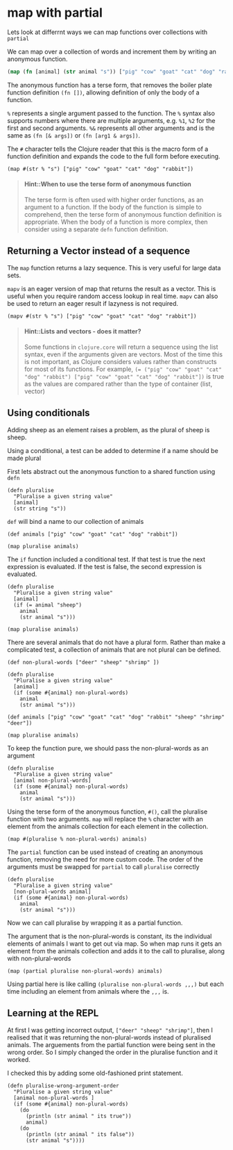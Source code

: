 # map with partial

Lets look at differrnt ways we can map functions over collections with `partial`

We can map over a collection of words and increment them by writing an anonymous function.

```clojure
(map (fn [animal] (str animal "s")) ["pig" "cow" "goat" "cat" "dog" "rabbit"])
```

The anonymous function has a terse form, that removes the boiler plate function definition `(fn [])`, allowing definition of only the body of a function.

`%` represents a single argument passed to the function.  The `%` syntax also supports numbers where there are multiple arguments, e.g. `%1`, `%2` for the first and second arguments.  `%&` represents all other arguments and is the same as `(fn [& args])` or `(fn [arg1 & args])`.

The `#` character tells the Clojure reader that this is the macro form of a function definition and expands the code to the full form before executing.

```
(map #(str % "s") ["pig" "cow" "goat" "cat" "dog" "rabbit"])
```

> #### Hint::When to use the terse form of anonymous function
> The terse form is often used with higher order functions, as an argument to a function.
> If the body of the function is simple to comprehend, then the terse form of anonymous function definition is appropriate.  When the body of a function is more complex, then consider using a separate `defn` function definition.

## Returning a Vector instead of a sequence

The `map` function returns a lazy sequence. This is very useful for large data sets.

`mapv` is an eager version of map that returns the result as a vector.  This is useful when you require random access lookup in real time.  `mapv` can also be used to return an eager result if lazyness is not required.

```
(mapv #(str % "s") ["pig" "cow" "goat" "cat" "dog" "rabbit"])
```

> #### Hint::Lists and vectors - does it matter?
> Some functions in `clojure.core` will return a sequence using the list syntax, even if the arguments given are vectors.  Most of the time this is not important, as Clojure considers values rather than constructs for most of its functions.
> For example, `(= ("pig" "cow" "goat" "cat" "dog" "rabbit") ["pig" "cow" "goat" "cat" "dog" "rabbit"])` is true as the values are compared rather than the type of container (list, vector)

## Using conditionals
Adding sheep as an element raises a problem, as the plural of sheep is sheep.

Using a conditional, a test can be added to determine if a name should be made plural

First lets abstract out the anonymous function to a shared function using `defn`

```
(defn pluralise
  "Pluralise a given string value"
  [animal]
  (str string "s"))
```

`def` will bind a name to our collection of animals

```
(def animals ["pig" "cow" "goat" "cat" "dog" "rabbit"])

(map pluralise animals)
```

The `if` function included a conditional test.  If that test is true the next expression is evaluated.  If the test is false, the second expression is evaluated.

```
(defn pluralise
  "Pluralise a given string value"
  [animal]
  (if (= animal "sheep")
    animal
    (str animal "s")))

(map pluralise animals)
```

There are several animals that do not have a plural form.  Rather than make a complicated test, a collection of animals that are not plural can be defined.

```
(def non-plural-words ["deer" "sheep" "shrimp" ])

(defn pluralise
  "Pluralise a given string value"
  [animal]
  (if (some #{animal} non-plural-words)
    animal
    (str animal "s")))

(def animals ["pig" "cow" "goat" "cat" "dog" "rabbit" "sheep" "shrimp" "deer"])

(map pluralise animals)
```

To keep the function pure, we should pass the non-plural-words as an argument

```
(defn pluralise
  "Pluralise a given string value"
  [animal non-plural-words]
  (if (some #{animal} non-plural-words)
    animal
    (str animal "s")))
```

Using the terse form of the anonymous function, `#()`, call the pluralise function with two arguments.  `map` will replace the `%` character with an element from the animals collection for each element in the collection.

```
(map #(pluralise % non-plural-words) animals)
```

The `partial` function can be used instead of creating an anonymous function, removing the need for more custom code.  The order of the arguments must be swapped for `partial` to call `pluralise` correctly


```
(defn pluralise
  "Pluralise a given string value"
  [non-plural-words animal]
  (if (some #{animal} non-plural-words)
    animal
    (str animal "s")))
```

Now we can call pluralise by wrapping it as a partial function.

The argument that is the non-plural-words is constant, its the individual elements of animals I want to get out via map.  So when map runs it gets an element from the animals collection and adds it to the call to pluralise, along with non-plural-words

```
(map (partial pluralise non-plural-words) animals)
```

Using partial here is like calling `(pluralise non-plural-words ,,,)` but each time including an element from animals where the `,,,` is.

## Learning at the REPL
At first I was getting incorrect output, `["deer" "sheep" "shrimp"]`, then I realised that it was returning the non-plural-words instead of pluralised animals.  The arguements from the partial function were being sent in the wrong order.  So I simply changed the order in the pluralise function and it worked.

I checked this by adding some old-fashioned print statement.

```
(defn pluralise-wrong-argument-order
  "Pluralise a given string value"
  [animal non-plural-words ]
  (if (some #{animal} non-plural-words)
    (do
      (println (str animal " its true"))
      animal)
    (do
      (println (str animal " its false"))
      (str animal "s"))))
```
